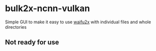 # bulk2x-ncnn-vulkan
Simple GUI to make it easy to use [waifu2x](https://github.com/nagadomi/waifu2x) with individual files and whole directories

## Not ready for use
